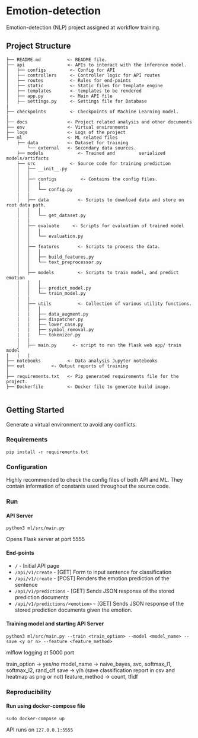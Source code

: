 # Emotion-detection
Emotion-detection (NLP) project assigned at workflow training.

## Project Structure
```
├── README.md          <- README file.
├── api                <- APIs to interact with the inference model.
│   ├── configs        	<- Config for API
│   ├── controllers    	<- Controller logic for API routes
│   ├── routes         	<- Rules for end-points
│   ├── static         	<- Static files for template engine
│   ├── templates      	<- templates to be rendered
│   ├── app.py         	<- Main API file
│   ├── settings.py    	<- Settings file for Database
|
├── checkpoints        	<- Checkpoints of Machine Learning model.
|
├── docs               <- Project related analysis and other documents
├── env                <- Virtual environments
├── logs               <- Logs of the project
├── ml                 <- ML related files
	├── data           <- Dataset for training
	    └── external   <- Secondary data sources.
	├── models             <- Trained and 		  serialized models/artifacts
	├── src             <- Source code for training prediction
	│   ├── __init__.py
	│   │
	│   ├── configs         <- Contains the config files.
	│   │   │
	│   │   └── config.py
	|   |
	│   ├── data           <- Scripts to download data and store on root data path.
	│   │   │
	│   │   └── get_dataset.py
	|   |
	│   ├── evaluate     <- Scripts for evaluation of trained model
	│   │   │
	│   │   └── evaluation.py
	│   │
	│   ├── features       <- Scripts to process the data.
	│   │   │
	│   │   ├── build_features.py
	│   │   └── text_preprocessor.py
	│   │
	│   ├── models         <- Scripts to train model, and predict emotion
	│   │   │
	│   │   ├── predict_model.py
	│   │   └── train_model.py
	|   |
	│   ├── utils          <- Collection of various utility functions.
	│   │   │
	|   |   ├── data_augment.py
	|   |   ├── dispatcher.py
	|   |   ├── lower_case.py
	|   |   ├── symbol_removal.py
	|   |   └── tokenizer.py
	|   |
	│   ├── main.py      <- script to run the flask web app/ train model
|	|   |
├── notebooks          <- Data analysis Jupyter notebooks
├── out          <- Output reports of training
│
├── requirements.txt   <- Pip generated requirements file for the project.
├── Dockerfile		   <- Docker file to generate build image.
	
```

## Getting Started

Generate a virtual environment to avoid any conflicts.

### Requirements

```
pip install -r requirements.txt
```

### Configuration
Highly recommended to check the config files of both API and ML. They contain information of constants used throughout the source code.

### Run

#### API Server
```
python3 ml/src/main.py
```
Opens Flask server at port 5555

#### End-points

- ```/``` - Initial API page
- ```/api/v1/create``` - [GET] Form to input sentence for classification 
- ```/api/v1/create``` - [POST] Renders the emotion prediction of the sentence
- ```/api/v1/predictions``` - [GET] Sends JSON response of the stored prediction documents
- ```/api/v1/predictions/<emotion>``` - [GET] Sends JSON response of the stored prediction documents given the emotion.

#### Training model and starting API Server

```
python3 ml/src/main.py --train <train_option> --model <model_name> --save <y or n> --feature <feature_method>
```
mlflow logging at 5000 port

train_option -> yes/no
model\_name -> naive\_bayes, svc, softmax\_l1, softmax\_l2, rand\_clf
save -> y/n (save classification report in csv and heatmap as png or not)
feature_method -> count, tfidf

### Reproducibility

#### Run using docker-compose file
```
sudo docker-compose up
```
API runs on ```127.0.0.1:5555```
